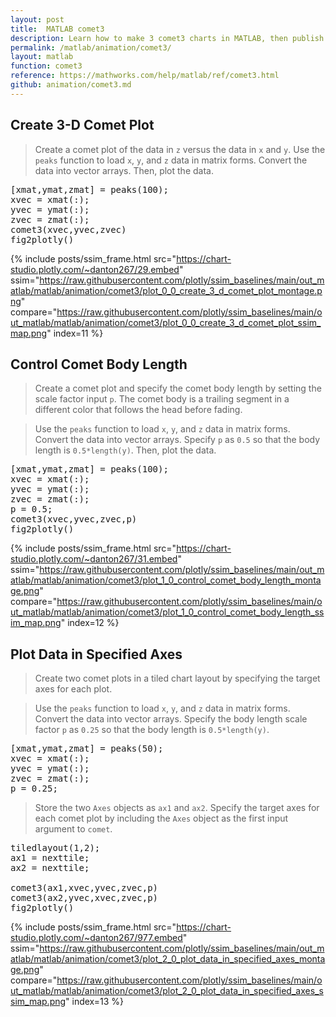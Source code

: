 ```yaml
---
layout: post
title:  MATLAB comet3
description: Learn how to make 3 comet3 charts in MATLAB, then publish them to the Web with Plotly.
permalink: /matlab/animation/comet3/
layout: matlab
function: comet3
reference: https://mathworks.com/help/matlab/ref/comet3.html
github: animation/comet3.md
---
```


## Create 3-D Comet Plot

> Create a comet plot of the data in `z` versus the data in `x` and `y`. Use the `peaks` function to load `x`, `y`, and `z` data in matrix forms. Convert the data into vector arrays. Then, plot the data.

<pre class="mcode">[xmat,ymat,zmat] = peaks(100); 
xvec = xmat(:);
yvec = ymat(:);
zvec = zmat(:);
comet3(xvec,yvec,zvec)
fig2plotly()</pre>
{% include posts/ssim_frame.html 
  src="https://chart-studio.plotly.com/~danton267/29.embed" 
  ssim="https://raw.githubusercontent.com/plotly/ssim_baselines/main/out_matlab/matlab/animation/comet3/plot_0_0_create_3_d_comet_plot_montage.png" 
  compare="https://raw.githubusercontent.com/plotly/ssim_baselines/main/out_matlab/matlab/animation/comet3/plot_0_0_create_3_d_comet_plot_ssim_map.png" 
  index=11
%}



<!--------------------- EXAMPLE BREAK ------------------------->

## Control Comet Body Length

> Create a comet plot and specify the comet body length by setting the scale factor input `p`. The comet body is a trailing segment in a different color that follows the head before fading. 

> Use the `peaks` function to load `x`, `y`, and `z` data in matrix forms. Convert the data into vector arrays. Specify `p` as `0.5` so that the body length is `0.5*length(y)`. Then, plot the data.

<pre class="mcode">[xmat,ymat,zmat] = peaks(100); 
xvec = xmat(:);
yvec = ymat(:);
zvec = zmat(:);
p = 0.5;
comet3(xvec,yvec,zvec,p)
fig2plotly()</pre>
{% include posts/ssim_frame.html 
  src="https://chart-studio.plotly.com/~danton267/31.embed" 
  ssim="https://raw.githubusercontent.com/plotly/ssim_baselines/main/out_matlab/matlab/animation/comet3/plot_1_0_control_comet_body_length_montage.png" 
  compare="https://raw.githubusercontent.com/plotly/ssim_baselines/main/out_matlab/matlab/animation/comet3/plot_1_0_control_comet_body_length_ssim_map.png" 
  index=12
%}



<!--------------------- EXAMPLE BREAK ------------------------->

## Plot Data in Specified Axes

> Create two comet plots in a tiled chart layout by specifying the target axes for each plot. 

> Use the `peaks` function to load `x`, `y`, and `z` data in matrix forms. Convert the data into vector arrays. Specify the body length scale factor `p` as `0.25` so that the body length is `0.5*length(y)`.

<pre class="mcode">[xmat,ymat,zmat] = peaks(50); 
xvec = xmat(:);
yvec = ymat(:);
zvec = zmat(:);
p = 0.25;</pre>
> Store the two `Axes` objects as `ax1` and `ax2`. Specify the target axes for each comet plot by including the `Axes` object as the first input argument to `comet`.

<pre class="mcode">tiledlayout(1,2);
ax1 = nexttile;
ax2 = nexttile;

comet3(ax1,xvec,yvec,zvec,p)
comet3(ax2,yvec,xvec,zvec,p)
fig2plotly()</pre>
{% include posts/ssim_frame.html 
  src="https://chart-studio.plotly.com/~danton267/977.embed" 
  ssim="https://raw.githubusercontent.com/plotly/ssim_baselines/main/out_matlab/matlab/animation/comet3/plot_2_0_plot_data_in_specified_axes_montage.png" 
  compare="https://raw.githubusercontent.com/plotly/ssim_baselines/main/out_matlab/matlab/animation/comet3/plot_2_0_plot_data_in_specified_axes_ssim_map.png" 
  index=13
%}



<!--------------------- EXAMPLE BREAK ------------------------->

